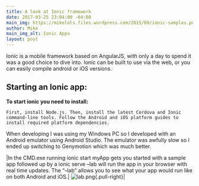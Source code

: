 ```yaml
---
title: A look at Ionic framework
date: 2017-03-25 23:04:00 -04:00
main_img: https://mikelols.files.wordpress.com/2015/09/ionic-samples.png
author: Mike
main_img_alt: Ionic Apps
layout: post
---
```


Ionic is a mobile framework based on AngularJS, with only a day to spend it was a good choice to dive into. Ionic can be built to use via the web, or you can easily compile android or iOS versions.

## Starting an Ionic app:

**To start ionic you need to install:**

    First, install Node.js. Then, install the latest Cordova and Ionic command-line tools. Follow the Android and iOS platform guides to install required platform dependencies.

When developing I was using my Windows PC so I developed with an Android emulator using Android Studio. The emulator was awfully slow so I ended up switching to Genymotion which was much better.

|In the CMD.exe running ionic start myApp gets you started with a sample app followed up by a ionic serve –lab will run the app in your browser with real time updates. The “–lab” allows you to see what your app would run like on both Android and iOS.| ![lab.png](/uploads/lab.png){.pull-right}|
